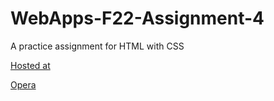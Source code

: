 # WebApps-F22-Assignment-4
A practice assignment for HTML with CSS

[Hosted at](https://44-563-web-apps-f22.github.io/44563-webapps-assignment-4-MalyalaSaiKarthik/)

[Opera](https://44-563-web-apps-f22.github.io/44563-webapps-assignment-4-MalyalaSaiKarthik/opera.html)
